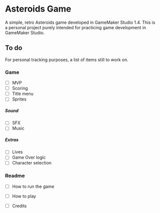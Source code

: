 # Asteroids Game

A simple, retro Asteroids game developed in GameMaker Studio 1.4.
This is a personal project purely intended for practicing game development in GameMaker Studio.

## To do
For personal tracking purposes, a list of items still to work on.

### Game
- [ ] MVP
- [ ] Scoring
- [ ] Title menu
- [ ] Sprites
##### Sound
- [ ] SFX
- [ ] Music
##### Extras
- [ ] Lives
- [ ] Game Over logic
- [ ] Character selection

### Readme
- [ ] How to run the game
- [ ] How to play
- [ ] Credits

